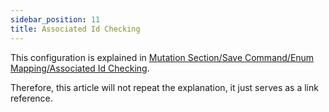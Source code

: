 ```yaml
---
sidebar_position: 11
title: Associated Id Checking  
---
```


This configuration is explained in [Mutation Section/Save Command/Enum Mapping/Associated Id Checking](../mutation/save-command/id-checking).

Therefore, this article will not repeat the explanation, it just serves as a link reference.